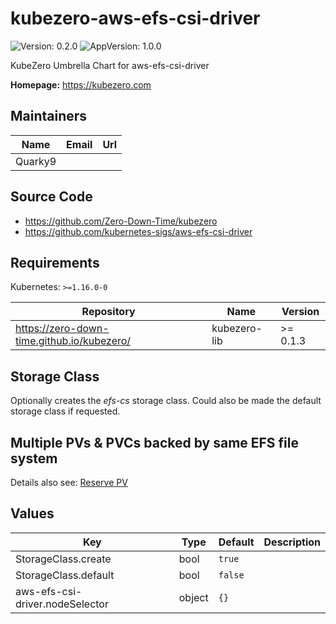 # kubezero-aws-efs-csi-driver

![Version: 0.2.0](https://img.shields.io/badge/Version-0.2.0-informational?style=flat-square) ![AppVersion: 1.0.0](https://img.shields.io/badge/AppVersion-1.0.0-informational?style=flat-square)

KubeZero Umbrella Chart for aws-efs-csi-driver

**Homepage:** <https://kubezero.com>

## Maintainers

| Name | Email | Url |
| ---- | ------ | --- |
| Quarky9 |  |  |

## Source Code

* <https://github.com/Zero-Down-Time/kubezero>
* <https://github.com/kubernetes-sigs/aws-efs-csi-driver>

## Requirements

Kubernetes: `>=1.16.0-0`

| Repository | Name | Version |
|------------|------|---------|
| https://zero-down-time.github.io/kubezero/ | kubezero-lib | >= 0.1.3 |

## Storage Class
Optionally creates the *efs-cs* storage class.
Could also be made the default storage class if requested.

## Multiple PVs & PVCs backed by same EFS file system
Details also see: [Reserve PV](https://kubernetes.io/docs/concepts/storage/persistent-volumes/#reserving-a-persistentvolume)

## Values

| Key | Type | Default | Description |
|-----|------|---------|-------------|
| StorageClass.create | bool | `true` |  |
| StorageClass.default | bool | `false` |  |
| aws-efs-csi-driver.nodeSelector | object | `{}` |  |
